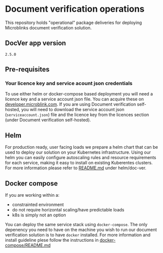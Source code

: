 # Document verification operations

This repository holds "operational" package deliveries for deploying Microblinks document verification solution.

## DocVer app version
`2.5.0`

## Pre-requisites
### Your licence key and service acount json credentials

To use either helm or docker-compose based deployment you will need a licence key and a service account json file. 
You can acquire these on [developer.microblink.com](https://developer.microblink.com/). If you are using Document verification self-hosted, 
you will need to download the service account json (`serviceaccount.json`) file and the licence key from the licences section (under Document verification self-hosted).

## Helm
For production ready, user facing loads we prepare a helm chart that can be used to deploy our solution on your Kubernetes infrastructure. 
Using our helm you can easily configure autoscaling rules and resource requirements for each service, making it easy to install
on existing Kuberentes clusters. For more information please refer to [README.md](helm/doc-ver/README.md) under helm/doc-ver.

## Docker compose
If you are working within a: 
 - constrainted environment
 - do not require horizontal scaling/have predictable loads
 - k8s is simply not an option

You can deploy the same service stack using `docker-compose`. The only depenency you need to
have on the machine you wish to run our document verification solution is to have `docker` installed. For more information and install guideline plese follow the instructions in
[docker-compose/README.md](docker-compose/README.md)